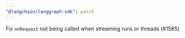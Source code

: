 ```yaml
---
"@langchain/langgraph-sdk": patch
---
```


Fix `onRequest` not being called when streaming runs or threads (#1585)

